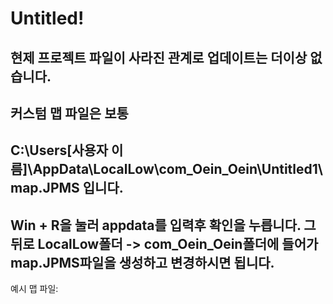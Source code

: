 # Untitled!
## 현제 프로젝트 파일이 사라진 관계로 업데이트는 더이상 없습니다.
## 커스텀 맵 파일은 보통
## C:\Users\[사용자 이름]\AppData\LocalLow\com_Oein_Oein\Untitled1\map.JPMS 입니다.
## Win + R을 눌러 appdata를 입력후 확인을 누릅니다. 그뒤로 LocalLow폴더 -> com_Oein_Oein폴더에 들어가 map.JPMS파일을 생성하고 변경하시면 됩니다.


예시 맵 파일:
```

```
